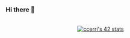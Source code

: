 ### Hi there 👋

<!--
**ccerri/ccerri** is a ✨ _special_ ✨ repository because its `README.md` (this file) appears on your GitHub profile.

Here are some ideas to get you started:

- 🔭 I’m currently working on ...
- 🌱 I’m currently learning ...
- 👯 I’m looking to collaborate on ...
- 🤔 I’m looking for help with ...
- 💬 Ask me about ...
- 📫 How to reach me: ...
- 😄 Pronouns: ...
- ⚡ Fun fact: ...
-->



<div align="center">
<br><a href="https://github.com/JaeSeoKim/badge42"><img src="https://badge42.vercel.app/api/v2/clen71l3u00740fmdbqghznbh/stats?cursusId=21&coalitionId=124" alt="ccerri's 42 stats" /></a></br>
</div>
